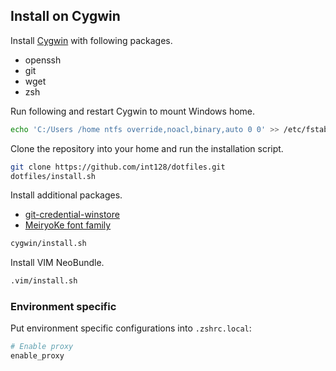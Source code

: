 Install on Cygwin
-----------------

Install [Cygwin](https://www.cygwin.com) with following packages.

* openssh
* git
* wget
* zsh

Run following and restart Cygwin to mount Windows home.

```zsh
echo 'C:/Users /home ntfs override,noacl,binary,auto 0 0' >> /etc/fstab
```

Clone the repository into your home and run the installation script.

```zsh
git clone https://github.com/int128/dotfiles.git
dotfiles/install.sh
```

Install additional packages.

* [git-credential-winstore](http://gitcredentialstore.codeplex.com)
* [MeiryoKe font family](http://web1.nazca.co.jp/hp/nzkchicagob/m6x9801/mrktb4br6.html)

```zsh
cygwin/install.sh
```

Install VIM NeoBundle.

```zsh
.vim/install.sh
```

### Environment specific

Put environment specific configurations into `.zshrc.local`:

```zsh
# Enable proxy
enable_proxy
```

